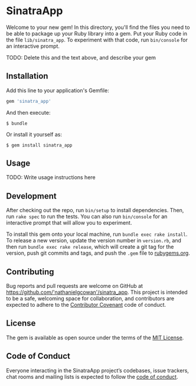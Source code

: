 # SinatraApp

Welcome to your new gem! In this directory, you'll find the files you need to be able to package up your Ruby library into a gem. Put your Ruby code in the file `lib/sinatra_app`. To experiment with that code, run `bin/console` for an interactive prompt.

TODO: Delete this and the text above, and describe your gem

## Installation

Add this line to your application's Gemfile:

```ruby
gem 'sinatra_app'
```

And then execute:

    $ bundle

Or install it yourself as:

    $ gem install sinatra_app

## Usage

TODO: Write usage instructions here

## Development

After checking out the repo, run `bin/setup` to install dependencies. Then, run `rake spec` to run the tests. You can also run `bin/console` for an interactive prompt that will allow you to experiment.

To install this gem onto your local machine, run `bundle exec rake install`. To release a new version, update the version number in `version.rb`, and then run `bundle exec rake release`, which will create a git tag for the version, push git commits and tags, and push the `.gem` file to [rubygems.org](https://rubygems.org).

## Contributing

Bug reports and pull requests are welcome on GitHub at https://github.com/'nathanielgcowan'/sinatra_app. This project is intended to be a safe, welcoming space for collaboration, and contributors are expected to adhere to the [Contributor Covenant](http://contributor-covenant.org) code of conduct.

## License

The gem is available as open source under the terms of the [MIT License](https://opensource.org/licenses/MIT).

## Code of Conduct

Everyone interacting in the SinatraApp project’s codebases, issue trackers, chat rooms and mailing lists is expected to follow the [code of conduct](https://github.com/'nathanielgcowan'/sinatra_app/blob/master/CODE_OF_CONDUCT.md).
